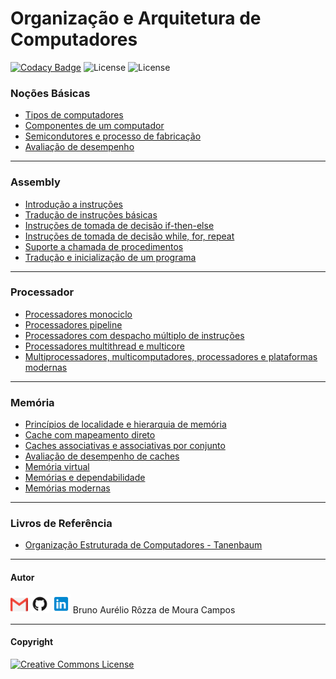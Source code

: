 # Organização e Arquitetura de Computadores

[![Codacy Badge](https://api.codacy.com/project/badge/Grade/612c5669972140c5a6a9e8380c374834)](https://app.codacy.com/manual/brunocampos01/organizacao-e-arquitetura-de-computadores?utm_source=github.com&utm_medium=referral&utm_content=brunocampos01/organizacao-e-arquitetura-de-computadores&utm_campaign=Badge_Grade_Dashboard)
![License](https://img.shields.io/badge/Code%20License-MIT-blue.svg?style=flat-square)
![License](https://img.shields.io/badge/UFSC-Organiza%C3%A7%C3%A3o%20e%20Arquitetura%20de%20Computadores-red?style=flat-square)

### Noções Básicas
- [Tipos de computadores](nocoes_basicas/)
- [Componentes de um computador](nocoes_basicas/)
- [Semicondutores e processo de fabricação](nocoes_basicas/)
- [Avaliação de desempenho](nocoes_basicas/)

---

### Assembly
- [Introdução a instruções](assembly/)
- [Tradução de instruções básicas](assembly/)
- [Instruções de tomada de decisão if-then-else](assembly/)
- [Instruções de tomada de decisão while, for, repeat](assembly/)
- [Suporte a chamada de procedimentos](assembly/)
- [Tradução e inicialização de um programa](assembly/)

---

### Processador
- [Processadores monociclo](processador/)
- [Processadores pipeline](processador/)
- [Processadores com despacho múltiplo de instruções](processador/)
- [Processadores multithread e multicore](processador/)
- [Multiprocessadores, multicomputadores, processadores e plataformas modernas](processador/)

---

### Memória
- [Princípios de localidade e hierarquia de memória](memoria/)
- [Cache com mapeamento direto](memoria/)
- [Caches associativas e associativas por conjunto](memoria/)
- [Avaliação de desempenho de caches](memoria/)
- [Memória virtual](memoria/)
- [Memórias e dependabilidade](memoria/)
- [Memórias modernas](memoria/)

---

### Livros de Referência
- [Organização Estruturada de Computadores - Tanenbaum](livros/)

---

#### Autor
<a href="mailto:brunocampos01@gmail.com" target="_blank"><img class="" src="https://github.com/brunocampos01/devops/blob/master/images/gmail.png" width="28"></a>
<a href="https://github.com/brunocampos01" target="_blank"><img class="ai-subscribed-social-icon" src="https://github.com/brunocampos01/devops/blob/master/images/github.png" width="30"></a>
<a href="https://www.linkedin.com/in/brunocampos01/" target="_blank"><img class="ai-subscribed-social-icon" src="https://github.com/brunocampos01/devops/blob/master/images/linkedin.png" width="30"></a>
Bruno Aurélio Rôzza de Moura Campos

---

#### Copyright
<a rel="license" href="http://creativecommons.org/licenses/by-sa/4.0/"><img alt="Creative Commons License" style="border-width:0" src="https://i.creativecommons.org/l/by-sa/4.0/88x31.png" /></a><br/>
